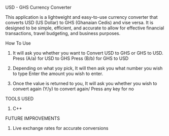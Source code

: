 USD - GHS Currency Converter

This application is a lightweight and easy-to-use currency converter that converts USD (US Dollar) to GHS (Ghanaian Cedis) and vise versa.
It is designed to be simple, efficient, and accurate to allow for effective financial transactions, travel budgeting, and business purposes.


How To Use

1. It will ask you whether you want to Convert USD to GHS or GHS to USD.
   Press (A/a) for USD to GHS
   Press (B/b) for GHS to USD

2. Depending on what yoy pick, It will then ask you what number you wish to type
   Enter the amount you wish to enter.

3. Once the value is returned to you, It will ask you whether you wish to convert again
   (Y/y) to convert again/ Press any key for no


TOOLS USED

1. C++

FUTURE IMPROVEMENTS
1. Live exchange rates for accurate conversions
